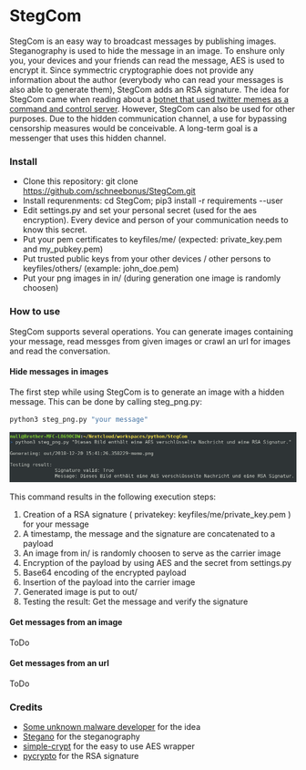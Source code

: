 # StegCom

StegCom is an easy way to broadcast messages by publishing images. Steganography is used to hide the message in an image. To enshure only you, your devices and your friends can read the message, AES is used to encrypt it. Since symmectric cryptographie does not provide any information about the author (everybody who can read your messages is also able to generate them), StegCom adds an RSA signature.
The idea for StegCom came when reading about a [botnet that used twitter memes as a command and control server](https://techcrunch.com/2018/12/17/malware-commands-code-twitter-hidden-memes/?guccounter=1).
However, StegCom can also be used for other purposes. Due to the hidden communication channel, a use for bypassing censorship measures would be conceivable.
A long-term goal is a messenger that uses this hidden channel.

### Install

- Clone this repository: git clone https://github.com/schneebonus/StegCom.git
- Install requrenments: cd StegCom; pip3 install -r requirements --user
- Edit settings.py and set your personal secret (used for the aes encryption). Every device and person of your communication needs to know this secret.
- Put your pem certificates to keyfiles/me/ (expected: private_key.pem and my_pubkey.pem)
- Put trusted public keys from your other devices / other persons to keyfiles/others/ (example: john_doe.pem)
- Put your png images in in/ (during generation one image is randomly choosen)

### How to use

StegCom supports several operations. You can generate images containing your message, read messges from given images or crawl an url for images and read the conversation.

#### Hide messages in images

The first step while using StegCom is to generate an image with a hidden message.
This can be done by calling steg_png.py:

```bash
python3 steg_png.py "your message"
```
![Generating images](https://github.com/schneebonus/StegCom/raw/master/signal-2018-12-20-154357.png)

This command results in the following execution steps:
1. Creation of a RSA signature ( privatekey: keyfiles/me/private_key.pem ) for your message
1. A timestamp, the message and the signature are concatenated to a payload
1. An image from in/ is randomly choosen to serve as the carrier image
1. Encryption of the payload by using AES and the secret from settings.py
1. Base64 encoding of the encrypted payload
1. Insertion of the payload into the carrier image
1. Generated image is put to out/
1. Testing the result: Get the message and verify the signature

#### Get messages from an image

ToDo

#### Get messages from an url

ToDo

### Credits

- [Some unknown malware developer](https://techcrunch.com/2018/12/17/malware-commands-code-twitter-hidden-memes/?guccounter=1) for the idea
- [Stegano](https://pypi.org/project/Stegano/) for the steganography
- [simple-crypt](https://pypi.org/project/simple-crypt/) for the easy to use AES wrapper
- [pycrypto](https://pypi.org/project/pycrypto/) for the RSA signature
